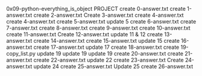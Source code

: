 0x09-python-everything_is_object PROJECT
create 0-answer.txt
create 1-answer.txt
create 2-answer.txt
Create 3-answer.txt
create 4-answer.txt
create 4-answer.txt
create 5-answer.txt
update 5
create 6-answer.txt
create 7-answer.txt
create 8-answer.txt
create 9-answer.txt
create 10-answer.txt
create 11-answer.txt
Create 12-answer.txt
update 11 & 12
create 13-answer.txt
create 14-answer.txt
create 15-answer.txt
update 15
create 16-answer.txt
create 17-answer.txt
update 17
create 18-answer.txt
create 19-copy_list.py
update 19
update 19
update 19
create 20-answer.txt
create 21-answer.txt
create 22-answer.txt
update 22
create 23-answer.txt
Create 24-answer.txt
update 24
create 25-answer.txt
Update 25
create 26-answer.txt
